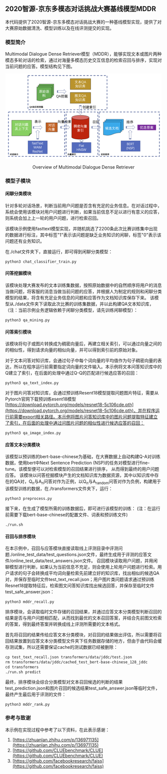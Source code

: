 ## 2020智源-京东多模态对话挑战大赛基线模型MDDR
本代码提供了2020智源-京东多模态对话挑战大赛的一种基线模型实现，提供了对大赛原始数据清洗、模型训练以及在线评测提交的实现。

### 模型简介
Multimodal Dialogue Dense Retriever模型（MDDR），能够实现文本或图片两种模态多轮对话的检索，通过对海量多模态历史交互信息的检索召回与排序，实现对当前问题的应答。模型结构见下图。

![./icons/1.png](./icons/1.png)
<p align="center">
Overview of Multimodal Dialogue Dense Retriever
</p>

### 模型子模块
#### 闲聊分类模块
针对多轮对话场景，判断当前用户问题是否含有充足的业务信息。在对话过程中，系统会使用该模块对用户问题进行判断，如果当前信息不足以进行有意义的应答，则系统会加上上一轮的用户问题，进行检索召回。

该模块示例使用fasttext模型实现，并随机挑选了2200条此次比赛训练集中出现的数据进行标注，其中标签"1"表示该问题是缺乏业务知识的闲聊，标签"0"表示该问题还有业务知识。

在./chat文件夹下，直接运行，即可得到闲聊分类模型：

    python3 chat_classifier_train.py
    
#### 问答挖掘模块
该模块处理大赛发布的文本训练集数据，按照原始数据中的自然顺序将用户的消息当做问题，将客服的消息当做当前问题的应答，并根据人为制定的规则和闲聊分类模型的结果，将含有充足业务信息的问题和应答作为文档知识库保存下来。
该模型从./data文件夹下读取此次比赛的训练集数据，并以此构建QA文本知识库，（注：当前示例业务逻辑依赖于闲聊分类模型，请先训练闲聊模型）：

	python3 qa_mining.py

#### 问答索引模块
该模块将句子或图片转换成为稠密向量后，再建立相关索引，可以通过向量之间的的相似性，得到请求向量的相似向量，并可以得到索引前的原始对象。


对于文本问答对知识库，会通过句子中每个词向量的平均值作为句子稠密向量的表达，所以在程序运行前需要指定词向量的文件输入。本示例将文本问答知识库中的Q建立了索引，在后面的处理中通过Q-Q的匹配进行候选应答的召回：

	python3 qa_text_index.py
	
对于图片问答对知识库，会通过预训练Resent18模型提取问题图片特征，需要从Pytorch官网下载预训练esent18模型[https://download.pytorch.org/models/resnet18-5c106cde.pth](https://download.pytorch.org/models/resnet18-5c106cde.pth)，并在程序运行前需要export相关路径。本示例将图片问答知识库中的图片问题提取特征建立了索引，在后面的处理中通过问图片问题的相似性进行候选应答的召回：

    python3 qa_image_index.py

#### 应答文本分类模块
该模型以预训练的bert-base-chinese为基础，在大赛数据上自动构建Q-A对训练数据，使用bert中Next Sentence Prediction (NSP)的任务对模型进行fine-tune。该模型便可以对检索模型的召回结果进行排序， 从而得到最终的用户问题应答。
该模块以问答挖掘模块产生的文档知识库为数据资源，其中以知识库中存在的QA对，Q<sub>n</sub>与A<sub>n</sub>问答对作为正例，以Q<sub>n</sub>与A<sub>random</sub>问答对作为负例，构建用于该模型训练的数据，在./transformers文件夹下，运行：

	python3 preprocess.py
	
接下来，在生成了模型所需的训练数据后，即可进行该模型的训练： (注：在运行前需要下载bert-base-chinese的配置文件、词表和预训练文件)
    
    ./run.sh
    
#### 召回与排序模块
在本示例中，召回与应答模块直接读取线上评测目录中评测问题./online_test_data/test_questions.json文件，最终生成用于评测的应答文件/online_test_data/test_answers.json文件。
召回模块读取用户问题，并用闲聊模型进行判断，如果认为当前信息不充足，则会使用上轮用户问题进行检索。用户请求的句子会转换成平均词向量检索先前建立好的知识库，找出相似的候选QA对，并保存至临时文件test_text_recall.json；用户图片类问题请求通过预训练Resnet18提取特征后，检索图文问答知识库找出候选回答，并保存至临时文件test_safe_answer.json：
    
    python3 mddr_recall.py
    
排序模块，会读取临时文件存储的召回结果，并通过应答文本分类模型判断召回的结果是否与用户问题相匹配，从而找到最优的文本召回答案，并结合先前图文检索的答案，得到最终答案并转换成线上评测所需要的文本格式。

首先将召回的结果传给应答文本分类模块，对召回的结果做出评估，所以需要将召回结果放置到应答文本分类模型文件夹下任务数据存储的地方，但由于由代码会缓存测试集，所以还需要保证cache的测试数据已经被删除：

    cp test_text_recall.json transformers/data/jddc/test.json
    rm transformers/data/jddc/cached_test_bert-base-chinese_128_jddc
    cd transformers
    ./run.sh predict
最终，排序模块会综合分类模型对文本召回候选的判断的结果test_prediction.json和图片召回的候选结果test_safe_answer.json等临时文件，最终产生最后用于评测的文件：

    python3 mddr_rank.py
    
### 参考与致谢

本示例在实现过程中参考了以下资料，在此表示感谢：
1. [https://zhuanlan.zhihu.com/p/136971135](https://zhuanlan.zhihu.com/p/136971135)
2. [https://github.com/CLUEbenchmark/CLUE](https://github.com/CLUEbenchmark/CLUE)
3. [https://github.com/facebookresearch/faiss](https://github.com/facebookresearch/faiss)